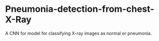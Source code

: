 # Pneumonia-detection-from-chest-X-Ray
A CNN for model for classifying X-ray images as normal or pneumonia.
